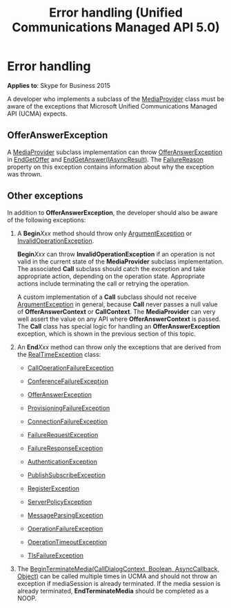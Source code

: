 ﻿---
title: Error handling (Unified Communications Managed API 5.0)
TOCTitle: Error handling
ms:assetid: 039427ca-d9f6-4b31-986c-23db1850446c
ms:mtpsurl: https://msdn.microsoft.com/en-us/library/Dn466107(v=office.16)
ms:contentKeyID: 65240024
ms.date: 07/27/2015
mtps_version: v=office.16
---

# Error handling


**Applies to**: Skype for Business 2015

A developer who implements a subclass of the [MediaProvider](https://docs.microsoft.com/dotnet/api/microsoft.rtc.collaboration.componentmodel.mediaprovider?view=ucma-api) class must be aware of the exceptions that Microsoft Unified Communications Managed API (UCMA) expects.

## OfferAnswerException

A [MediaProvider](https://docs.microsoft.com/dotnet/api/microsoft.rtc.collaboration.componentmodel.mediaprovider?view=ucma-api) subclass implementation can throw [OfferAnswerException](https://msdn.microsoft.com/en-us/library/hh382722\(v=office.16\)) in [EndGetOffer](https://msdn.microsoft.com/en-us/library/hh382852\(v=office.16\)) and [EndGetAnswer(IAsyncResult)](https://msdn.microsoft.com/en-us/library/hh383856\(v=office.16\)). The [FailureReason](https://msdn.microsoft.com/en-us/library/hh384728\(v=office.16\)) property on this exception contains information about why the exception was thrown.

## Other exceptions

In addition to **OfferAnswerException**, the developer should also be aware of the following exceptions:

1.  A **Begin***Xxx* method should throw only [ArgumentException](https://msdn.microsoft.com/en-us/library/3w1b3114) or [InvalidOperationException](https://msdn.microsoft.com/en-us/library/2asft85a).
    
    **Begin***Xxx* can throw **InvalidOperationException** if an operation is not valid in the current state of the **MediaProvider** subclass implementation. The associated **Call** subclass should catch the exception and take appropriate action, depending on the operation state. Appropriate actions include terminating the call or retrying the operation.
    
    A custom implementation of a **Call** subclass should not receive [ArgumentException](https://msdn.microsoft.com/en-us/library/3w1b3114) in general, because **Call** never passes a null value of **OfferAnswerContext** or **CallContext**. The **MediaProvider** can very well assert the value on any API where **OfferAnswerContext** is passed. The **Call** class has special logic for handling an **OfferAnswerException** exception, which is shown in the previous section of this topic.

2.  An **End***Xxx* method can throw only the exceptions that are derived from the [RealTimeException](https://msdn.microsoft.com/en-us/library/hh385103\(v=office.16\)) class:
    
      - [CallOperationFailureException](https://msdn.microsoft.com/en-us/library/hh382522\(v=office.16\))
    
      - [ConferenceFailureException](https://msdn.microsoft.com/en-us/library/hh382829\(v=office.16\))
    
      - [OfferAnswerException](https://msdn.microsoft.com/en-us/library/hh382722\(v=office.16\))
    
      - [ProvisioningFailureException](https://msdn.microsoft.com/en-us/library/hh385160\(v=office.16\))
    
      - [ConnectionFailureException](https://msdn.microsoft.com/en-us/library/hh161695\(v=office.16\))
    
      - [FailureRequestException](https://msdn.microsoft.com/en-us/library/hh382870\(v=office.16\))
    
      - [FailureResponseException](https://msdn.microsoft.com/en-us/library/hh383231\(v=office.16\))
    
      - [AuthenticationException](https://msdn.microsoft.com/en-us/library/hh382813\(v=office.16\))
    
      - [PublishSubscribeException](https://msdn.microsoft.com/en-us/library/hh384897\(v=office.16\))
    
      - [RegisterException](https://msdn.microsoft.com/en-us/library/hh349227\(v=office.16\))
    
      - [ServerPolicyException](https://msdn.microsoft.com/en-us/library/hh349401\(v=office.16\))
    
      - [MessageParsingException](https://msdn.microsoft.com/en-us/library/hh365619\(v=office.16\))
    
      - [OperationFailureException](https://msdn.microsoft.com/en-us/library/hh161725\(v=office.16\))
    
      - [OperationTimeoutException](https://msdn.microsoft.com/en-us/library/hh380900\(v=office.16\))
    
      - [TlsFailureException](https://msdn.microsoft.com/en-us/library/hh366193\(v=office.16\))

3.  The [BeginTerminateMedia(CallDialogContext, Boolean, AsyncCallback, Object)](https://msdn.microsoft.com/en-us/library/hh350188\(v=office.16\)) can be called multiple times in UCMA and should not throw an exception if mediaSession is already terminated. If the media session is already terminated, **EndTerminateMedia** should be completed as a NOOP.

